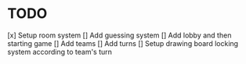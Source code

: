 # TODO

[x] Setup room system
[] Add guessing system
[] Add lobby and then starting game
[] Add teams
[] Add turns
[] Setup drawing board locking system according to team's turn
